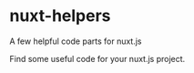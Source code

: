 # nuxt-helpers
A few helpful code parts for nuxt.js

Find some useful code for your nuxt.js project.
